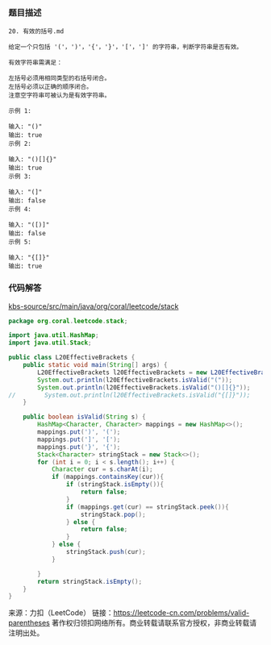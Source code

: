 ### 题目描述

    20. 有效的括号.md

    给定一个只包括 '('，')'，'{'，'}'，'['，']' 的字符串，判断字符串是否有效。

    有效字符串需满足：

    左括号必须用相同类型的右括号闭合。
    左括号必须以正确的顺序闭合。
    注意空字符串可被认为是有效字符串。

    示例 1:

    输入: "()"
    输出: true
    示例 2:

    输入: "()[]{}"
    输出: true
    示例 3:

    输入: "(]"
    输出: false
    示例 4:

    输入: "([)]"
    输出: false
    示例 5:

    输入: "{[]}"
    输出: true

### 代码解答

[kbs-source/src/main/java/org/coral/leetcode/stack](kbs-source/src/main/java/org/coral/leetcode/stack)

```java
package org.coral.leetcode.stack;

import java.util.HashMap;
import java.util.Stack;

public class L20EffectiveBrackets {
    public static void main(String[] args) {
        L20EffectiveBrackets l20EffectiveBrackets = new L20EffectiveBrackets();
        System.out.println(l20EffectiveBrackets.isValid("("));
        System.out.println(l20EffectiveBrackets.isValid("()[]{}"));
//        System.out.println(l20EffectiveBrackets.isValid("{[]}"));
    }

    public boolean isValid(String s) {
        HashMap<Character, Character> mappings = new HashMap<>();
        mappings.put(')', '(');
        mappings.put(']', '[');
        mappings.put('}', '{');
        Stack<Character> stringStack = new Stack<>();
        for (int i = 0; i < s.length(); i++) {
            Character cur = s.charAt(i);
            if (mappings.containsKey(cur)){
                if (stringStack.isEmpty()){
                    return false;
                }
                if (mappings.get(cur) == stringStack.peek()){
                    stringStack.pop();
                } else {
                    return false;
                }
            } else {
                stringStack.push(cur);
            }

        }
        return stringStack.isEmpty();
    }
}
```

来源：力扣（LeetCode）
链接：https://leetcode-cn.com/problems/valid-parentheses
著作权归领扣网络所有。商业转载请联系官方授权，非商业转载请注明出处。
